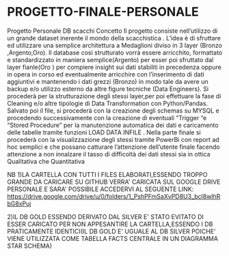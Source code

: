 # PROGETTO-FINALE-PERSONALE
Progetto Personale DB scacchi
Concetto
Il progetto consiste nell’utilizzo di un grande dataset inerente il mondo della scacchistica .
L’idea è di sfruttare ed utilizzare una semplice architettura a Medaglioni diviso in 3 layer (Bronzo ,Argento,Oro).
Il database così strutturato vorrà essere arricchito, formattato e standardizzato in maniera semplice(Argento) per esser poi sfruttato dal layer fianle(Oro ) per compiere insight sui dati stabiliti in precedenza oppure in opera in corso ed eventualmente arricchire con l’inserimento di dati aggiuntivi e mantenendo i dati grezzi (Bronzo) in modo tale da avere un backup e/o utilizzo esterno da altre figure tecniche (Data Engineers).
Si procederà per la strutturazione degli stessi layer,per poi effettuare la fase di Cleaning e/o altre tipologie di Data Transformation con Python/Pandas.
Salvato poi il file, si procederà con la creazione degli schemas su MYSQL e procedendo successivamente con la creazione di eventuali “Trigger “e “Stored Procedure” per la manutenzione automatica dei dati e caricamento delle tabelle tramite funzioni LOAD DATA INFILE .
Nella parte finale  si procederà con la visualizzazione degli stessi tramite PowerBi con report ad hoc semplici e che possano catturare l’attenzione dell’utente finale facendo attenzione a non innalzare il tasso di difficoltà dei dati stessi sia in ottica Qualitativa che Quantitativa

NB 
1)LA CARTELLA CON TUTTI I FILES ELABORATI,ESSENDO TROPPO GRANDE DA CARICARE SU GITHUB VERRA' CARICATA SUL GOOGLE DRIVE PERSONALE E SARA' POSSIBILE ACCEDERVI AL SEGUENTE LINK: https://drive.google.com/drive/u/0/folders/1_PshPFmSaXvPD8U3_bcl8wlhRbG8xPuj

2)IL DB GOLD ESSENDO DERIVATO DAL SILVER E' STATO EVITATO DI ESSER CARICATO PER NON APPESANTIRE LA CARTELLA,ESSENDO I DB PRATICAMENTE IDENTICI(IL DB GOLD E' UGUALE AL DB SILVER POICHE' VIENE UTILIZZATA COME TABELLA FACTS CENTRALE IN UN DIAGRAMMA STAR SCHEMA)

